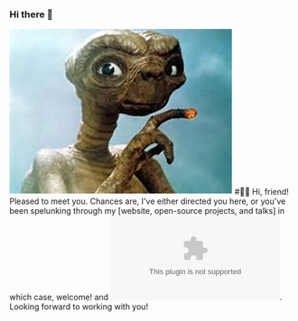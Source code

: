 ### Hi there 👋

<!--
**bdi2357/bdi2357** is a ✨ _special_ ✨ repository because its `README.md` (this file) appears on your GitHub profile.

Here are some ideas to get you started:

- 🔭 I’m currently working on ...
- 🌱 I’m currently learning ...
- 👯 I’m looking to collaborate on ...
- 🤔 I’m looking for help with ...
- 💬 Ask me about ...
- 📫 How to reach me: ...
- 😄 Pronouns: ...
- ⚡ Fun fact: ...
-->
![This is an image](https://github.com/bdi2357/bdi2357/blob/main/ET1.png)
#🕺🏼 Hi, friend! Pleased to meet you.
Chances are, I've either directed you here, or you've been spelunking through my [website, open-source projects, and talks] in which case, welcome!  and ![let me know if you have any questions](mailto:itaybd@gmail.com). Looking forward to working with you!

